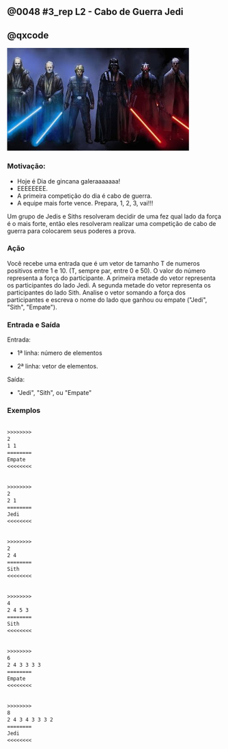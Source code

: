 ## @0048 #3_rep L2 - Cabo de Guerra Jedi
## @qxcode

![](capa.jpg)

### Motivação:

* Hoje é Dia de gincana galeraaaaaaa!
* EEEEEEEE.
* A primeira competição do dia é cabo de guerra.
* A equipe mais forte vence. Prepara, 1, 2, 3, vai!!!

Um grupo de Jedis e Siths resolveram decidir de uma fez qual lado da força é o mais forte, então eles resolveram realizar uma competição de cabo de guerra para colocarem seus poderes a prova.


### Ação

Você recebe uma entrada que é um vetor de tamanho T de numeros positivos entre 1 e 10. (T, sempre par, entre 0 e 50). O valor do número representa a força do participante. A primeira metade do vetor representa os participantes do lado Jedi. A segunda metade do vetor representa os participantes do lado Sith. Analise o vetor somando a força dos participantes e escreva o nome do lado que ganhou ou empate ("Jedi", "Sith", "Empate").


### Entrada e Saída

Entrada:

* 1ª linha: número de elementos
 
* 2ª linha: vetor de elementos.
 

Saída:

* "Jedi", "Sith", ou "Empate"



### Exemplos

```

>>>>>>>>
2
1 1
========
Empate
<<<<<<<<


>>>>>>>>
2
2 1
========
Jedi
<<<<<<<<


>>>>>>>>
2
2 4
========
Sith
<<<<<<<<


>>>>>>>>
4
2 4 5 3
========
Sith
<<<<<<<<


>>>>>>>>
6
2 4 3 3 3 3
========
Empate
<<<<<<<<


>>>>>>>>
8
2 4 3 4 3 3 3 2
========
Jedi
<<<<<<<<

```

<!--- os testes do .vpl são os mesmos do Readme.md --->